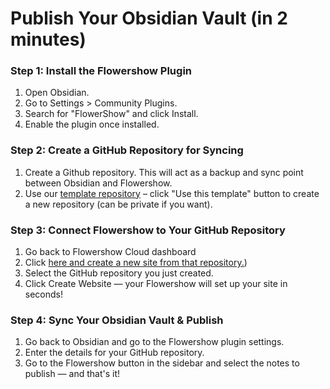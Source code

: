 # Publish Your Obsidian Vault (in 2 minutes)


### Step 1: Install the Flowershow Plugin

1. Open Obsidian.
2. Go to Settings > Community Plugins.
3. Search for "FlowerShow" and click Install.
4. Enable the plugin once installed.

### Step 2: Create a GitHub Repository for Syncing

1. Create a Github repository. This will act as a backup and sync point between Obsidian and Flowershow.
2. Use our [template repository](https://github.com/flowershow/flowershow-cloud-template/tree/main) – click "Use this template" button to create a new repository (can be private if you want).

### Step 3: Connect Flowershow to Your GitHub Repository

1. Go back to Flowershow Cloud dashboard
2. Click [here and create a new site from that repository.](https://cloud.flowershow.app/new))
3. Select the GitHub repository you just created.
4. Click Create Website — your Flowershow will set up your site in seconds!

### Step 4: Sync Your Obsidian Vault & Publish

1. Go back to Obsidian and go to the Flowershow plugin settings.
2. Enter the details for your GitHub repository.
3. Go to the Flowershow button in the sidebar and select the notes to publish — and that's it!